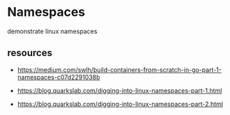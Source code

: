 # Namespaces

demonstrate linux namespaces

## resources

- <https://medium.com/swlh/build-containers-from-scratch-in-go-part-1-namespaces-c07d2291038b>

- <https://blog.quarkslab.com/digging-into-linux-namespaces-part-1.html>
- <https://blog.quarkslab.com/digging-into-linux-namespaces-part-2.html>

